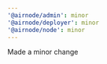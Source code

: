 ```yaml
---
'@airnode/admin': minor
'@airnode/deployer': minor
'@airnode/node': minor
---
```


Made a minor change
